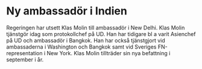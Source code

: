 # Ny ambassadör i Indien

Regeringen har utsett Klas Molin till ambassadör i New Delhi.
Klas Molin tjänstgör idag som protokollchef på UD. Han har tidigare bl a varit Asienchef på UD och ambassadör i Bangkok. Han har också tjänstgjort vid ambassaderna i Washington och Bangkok samt vid Sveriges FN-representation i New York.
Klas Molin tillträder sin nya befattning i september i år.
